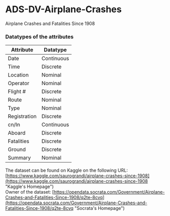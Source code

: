# ADS-DV-Airplane-Crashes
Airplane Crashes and Fatalities Since 1908

### Datatypes of the attributes

| Attribute    | Datatype   |
|--------------|------------|
| Date         | Continuous |
| Time         | Discrete   |
| Location     | Nominal    |
| Operator     | Nominal    |
| Flight #     |  Discrete  |
| Route        | Nominal    |
| Type         | Nominal    |
| Registration | Discrete   |
| cn/In        | Continuous |
| Aboard       | Discrete   |
| Fatalities   | Discrete   |
| Ground       | Discrete   |
| Summary      | Nominal    |

The dataset can be found on Kaggle on the following URL:
[https://www.kaggle.com/saurograndi/airplane-crashes-since-1908](https://www.kaggle.com/saurograndi/airplane-crashes-since-1908 "Kaggle's Homepage") <br />
Owner of the dataset:
[https://opendata.socrata.com/Government/Airplane-Crashes-and-Fatalities-Since-1908/q2te-8cvq](https://opendata.socrata.com/Government/Airplane-Crashes-and-Fatalities-Since-1908/q2te-8cvq "Socrata's Homepage") 
